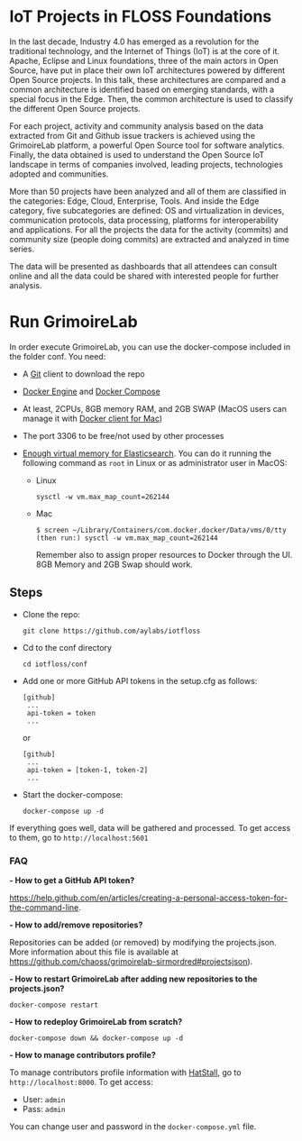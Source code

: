 # IoT Projects in FLOSS Foundations

In the last decade, Industry 4.0 has emerged as a revolution for the traditional technology, and the Internet of Things (IoT) is at the core of it. Apache, Eclipse and Linux foundations, three of the main actors in Open Source, have put in place their own IoT architectures powered by different Open Source projects. In this talk, these architectures are compared and a common architecture is identified based on emerging standards, with a special focus in the Edge. Then, the common architecture is used to classify the different Open Source projects.
 
For each project, activity and community analysis based on the data extracted from Git and Github issue trackers is achieved using the GrimoireLab platform, a powerful Open Source tool for software analytics. Finally, the data obtained is used to understand the Open Source IoT landscape in terms of companies involved, leading projects, technologies adopted and communities.
 
More than 50 projects have been analyzed and all of them are classified in the categories: Edge, Cloud, Enterprise, Tools. And inside the Edge category, five subcategories are defined: OS and virtualization in devices, communication protocols, data processing, platforms for interoperability and applications. For all the projects the data for the activity (commits) and community size (people doing commits) are extracted and analyzed in time series.
 
The data will be presented as dashboards that all attendees can consult online and all the data could be shared with interested people for further analysis.

# Run GrimoireLab

In order execute GrimoireLab, you can use the docker-compose included in the folder conf. You need:

* A [Git](https://git-scm.com/) client to download the repo
* [Docker Engine](https://docs.docker.com/install/) and [Docker Compose](https://docs.docker.com/compose/install/)
* At least, 2CPUs, 8GB memory RAM, and 2GB SWAP (MacOS users can manage it with [Docker client for Mac](https://hub.docker.com/editions/community/docker-ce-desktop-mac))
* The port 3306 to be free/not used by other processes
* [Enough virtual memory for Elasticsearch](https://www.elastic.co/guide/en/elasticsearch/reference/current/vm-max-map-count.html). You can do it running the following command as `root` in Linux or as administrator user in MacOS:

  * Linux
    ```console
    sysctl -w vm.max_map_count=262144
    ```

  * Mac
    ```
    $ screen ~/Library/Containers/com.docker.docker/Data/vms/0/tty
    (then run:) sysctl -w vm.max_map_count=262144
    ```

    Remember also to assign proper resources to Docker through the UI. 8GB Memory and 2GB Swap should work.

## Steps

- Clone the repo:
    ```console
    git clone https://github.com/aylabs/iotfloss
    ```
- Cd to the conf directory
    ```console
    cd iotfloss/conf
    ```

- Add one or more GitHub API tokens in the setup.cfg as follows:
   ```
   [github]
    ...
    api-token = token
    ...
   ```
   or
   ```
   [github]
    ...
    api-token = [token-1, token-2]
    ...
   ```

- Start the docker-compose:
    ```console
    docker-compose up -d
    ```

If everything goes well, data will be gathered and processed. To get access to
them, go to `http://localhost:5601`

### FAQ

**- How to get a GitHub API token?**

https://help.github.com/en/articles/creating-a-personal-access-token-for-the-command-line.

**- How to add/remove repositories?**

Repositories can be added (or removed) by modifying the projects.json. More information about this file is available
at https://github.com/chaoss/grimoirelab-sirmordred#projectsjson).

**- How to restart GrimoireLab after adding new repositories to the projects.json?**

```console
docker-compose restart
```

**- How to redeploy GrimoireLab from scratch?**

```console
docker-compose down && docker-compose up -d
```

**- How to manage contributors profile?**

To manage contributors profile information with [HatStall](https://github.com/chaoss/grimoirelab-hatstall),
go to `http://localhost:8000`. To get access:
* User: `admin`
* Pass: `admin`

You can change user and password in the `docker-compose.yml` file.